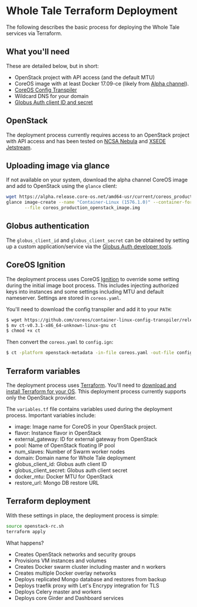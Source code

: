 # Whole Tale Terraform Deployment

The following describes the basic process for deploying the Whole Tale services via Terraform.

## What you'll need
These are detailed below, but in short:
* OpenStack project with API access (and the default MTU)
* CoreOS image with at least Docker 17.09-ce (likely from [Alpha channel](https://alpha.release.core-os.net/amd64-usr/current/)).
* [CoreOS Config Transpiler](https://github.com/coreos/container-linux-config-transpiler)
* Wildcard DNS for your domain
* [Globus Auth client ID and secret](https://auth.globus.org/v2/web/developers)


## OpenStack
The deployment process currently requires access to an OpenStack project with API access and has been tested on [NCSA Nebula](nebula.ncsa.illinois.edu) and [XSEDE Jetstream](https://portal.xsede.org/jetstream).

## Uploading image via glance

If not available on your system, download the alpha channel CoreOS image and add to OpenStack using the ``glance`` client:

```bash
wget https://alpha.release.core-os.net/amd64-usr/current/coreos_production_openstack_image.img.bz2
glance image-create --name "Container-Linux (1576.1.0)" --container-format bare --disk-format qcow2 \
       --file coreos_production_openstack_image.img
```

## Globus authentication
The ``globus_client_id`` and ``globus_client_secret`` can be obtained by setting up a custom application/service via the [Globus Auth developer tools](https://auth.globus.org/v2/web/developers).


## CoreOS Ignition
The deployment process uses CoreOS [Ignition](https://coreos.com/ignition/docs/latest/) to override some setting during the initial image boot process. This includes injecting authorized keys into instances and some settings including MTU and default nameserver.  Settings are stored in ``coreos.yaml``.

You'll need to download the config transpiler and add it to your ``PATH``:
```bash
$ wget https://github.com/coreos/container-linux-config-transpiler/releases/download/v0.3.1/ct-v0.3.1-x86_64-unknown-linux-gnu
$ mv ct-v0.3.1-x86_64-unknown-linux-gnu ct
$ chmod +x ct
```

Then convert the ``coreos.yaml`` to ``config.ign``:

```bash
$ ct -platform openstack-metadata -in-file coreos.yaml -out-file config.ign
```

## Terraform variables

The deployment process uses [Terraform](https://www.terraform.io/).  You'll need to [download and install Terraform for your OS](https://www.terraform.io/downloads.html). Tthis deployment process currently supports only the OpenStack provider.

The ``variables.tf`` file contains variables used during the deployment process. Important variables include:
* image: Image name for CoreOS in your OpenStack project.
* flavor: Instance flavor in OpenStack
* external_gateway: ID for external gateway from OpenStack
* pool: Name of OpenStack floating IP pool
* num_slaves: Number of Swarm worker nodes
* domain: Domain name for Whole Tale deployment
* globus_client_id: Globus auth client ID
* globus_client_secret: Globus auth client secret
* docker_mtu: Docker MTU for  OpenStack
* restore_url: Mongo DB restore URL

## Terraform deployment

With these settings in place, the deployment process is simple:

```bash
source openstack-rc.sh
terraform apply
```

What happens?
* Creates OpenStack networks and security groups
* Provisions VM instances and volumes
* Creates Docker swarm cluster including master and n workers
* Creates multiple Docker overlay networks
* Deploys replicated Mongo database and restores from backup
* Deploys traefik proxy with Let's Encrypy integration for TLS
* Deploys Celery master and workers
* Deploys core Girder and Dashboard services

